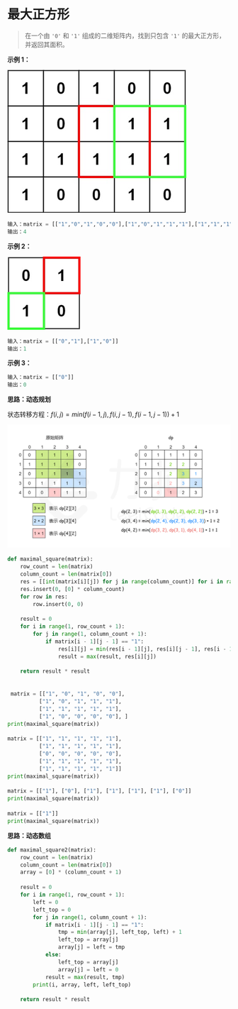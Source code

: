 # 最大正方形

>在一个由 `'0'` 和 `'1'` 组成的二维矩阵内，找到只包含 `'1'` 的最大正方形，并返回其面积。

**示例 1：**

![](images/max1grid.jpeg)

```python
输入：matrix = [["1","0","1","0","0"],["1","0","1","1","1"],["1","1","1","1","1"],["1","0","0","1","0"]]
输出：4
```



**示例 2：**

![](images/max2grid.jpeg)

```python
输入：matrix = [["0","1"],["1","0"]]
输出：1
```



**示例 3：**

```python
输入：matrix = [["0"]]
输出：0
```



**思路：动态规划**

状态转移方程：$f(i,j)=min(f(i-1,j),f(i,j-1),f(i-1,j-1))+1$

![](images/221_fig1.png)

```python
def maximal_square(matrix):
    row_count = len(matrix)
    column_count = len(matrix[0])
    res = [[int(matrix[i][j]) for j in range(column_count)] for i in range(row_count)]
    res.insert(0, [0] * column_count)
    for row in res:
        row.insert(0, 0)

    result = 0
    for i in range(1, row_count + 1):
        for j in range(1, column_count + 1):
            if matrix[i - 1][j - 1] == "1":
                res[i][j] = min(res[i - 1][j], res[i][j - 1], res[i - 1][j - 1]) + 1
                result = max(result, res[i][j])

    return result * result
 

 matrix = [["1", "0", "1", "0", "0"],
          ["1", "0", "1", "1", "1"],
          ["1", "1", "1", "1", "1"],
          ["1", "0", "0", "0", "0"], ]
print(maximal_square(matrix))

matrix = [["1", "1", "1", "1", "1"],
          ["1", "1", "1", "1", "1"],
          ["0", "0", "0", "0", "0"],
          ["1", "1", "1", "1", "1"],
          ["1", "1", "1", "1", "1"]]
print(maximal_square(matrix))

matrix = [["1"], ["0"], ["1"], ["1"], ["1"], ["1"], ["0"]]
print(maximal_square(matrix))

matrix = [["1"]]
print(maximal_square(matrix))
```





**思路：动态数组**



```python
def maximal_square2(matrix):
    row_count = len(matrix)
    column_count = len(matrix[0])
    array = [0] * (column_count + 1)

    result = 0
    for i in range(1, row_count + 1):
        left = 0
        left_top = 0
        for j in range(1, column_count + 1):
            if matrix[i - 1][j - 1] == "1":
                tmp = min(array[j], left_top, left) + 1
                left_top = array[j]
                array[j] = left = tmp
            else:
                left_top = array[j]
                array[j] = left = 0
            result = max(result, tmp)
        print(i, array, left, left_top)

    return result * result
```

